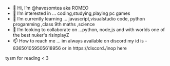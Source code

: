 - 👋 Hi, I’m @havesomtea aka ROMEO
- 👀 I’m interested in ... coding,studying,playing pc games
- 🌱 I’m currently learning ... javascript,visualstudio code, python progamming ,class 9th maths ,science
- 💞️ I’m looking to collaborate on ...python, node,js and with worlds one of the best nuker's risinplayZ 
- 📫 How to reach me ... im always available on discord my id is - 836501059505618956 or in https://discord./inop here

<!---
havesomtea/havesomtea is a ✨ special ✨ repository because its `README.md` (this file) appears on your GitHub profile.
You can click the Preview link to take a look at your changes.
--->
tysm for reading  < 3 
